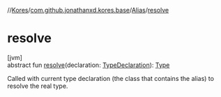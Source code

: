 //[Kores](../../../index.md)/[com.github.jonathanxd.kores.base](../index.md)/[Alias](index.md)/[resolve](resolve.md)

# resolve

[jvm]\
abstract fun [resolve](resolve.md)(declaration: [TypeDeclaration](../-type-declaration/index.md)): [Type](https://docs.oracle.com/javase/8/docs/api/java/lang/reflect/Type.html)

Called with current type declaration (the class that contains the alias) to resolve the real type.
